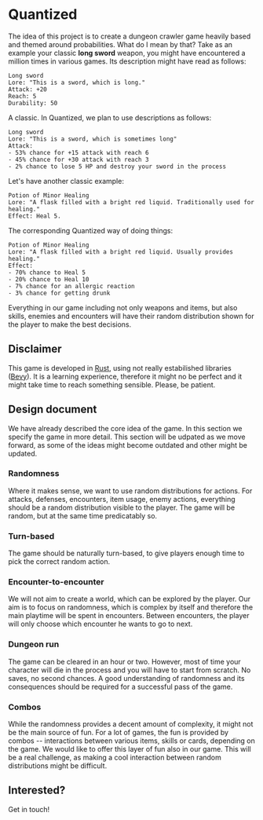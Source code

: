 # Quantized

The idea of this project is to create a dungeon crawler game heavily based and themed around probabilities. What do I mean by that? Take as an example your classic **long sword** weapon, you might have encountered a million times in various games. Its description might have read as follows:

```
Long sword
Lore: "This is a sword, which is long."
Attack: +20
Reach: 5
Durability: 50
```

A classic. In Quantized, we plan to use descriptions as follows:

```
Long sword
Lore: "This is a sword, which is sometimes long"
Attack:
- 53% chance for +15 attack with reach 6
- 45% chance for +30 attack with reach 3
- 2% chance to lose 5 HP and destroy your sword in the process
```

Let's have another classic example:

```
Potion of Minor Healing
Lore: "A flask filled with a bright red liquid. Traditionally used for healing."
Effect: Heal 5.
```

The corresponding Quantized way of doing things:

```
Potion of Minor Healing
Lore: "A flask filled with a bright red liquid. Usually provides healing."
Effect:
- 70% chance to Heal 5
- 20% chance to Heal 10
- 7% chance for an allergic reaction
- 3% chance for getting drunk

```

Everything in our game including not only weapons and items, but also skills, enemies and encounters will have their random distribution shown for the player to make the best decisions.

## Disclaimer

This game is developed in [Rust](https://doc.rust-lang.org/book/), using not really estabilished libraries ([Bevy](https://bevyengine.org/news/introducing-bevy/)). It is a learning experience, therefore it might no be perfect and it might take time to reach something sensible. Please, be patient.

## Design document

We have already described the core idea of the game. In this section we specify the game in more detail. This section will be udpated as we move forward, as some of the ideas might become outdated and other might be updated.

### Randomness

Where it makes sense, we want to use random distributions for actions. For attacks, defenses, encounters, item usage, enemy actions, everything should be a random distribution visible to the player. The game will be random, but at the same time predicatably so.

### Turn-based

The game should be naturally turn-based, to give players enough time to pick the correct random action.

### Encounter-to-encounter

We will not aim to create a world, which can be explored by the player. Our aim is to focus on randomness, which is complex by itself and therefore the main playtime will be spent in encounters. Between encounters, the player will only choose which encounter he wants to go to next.

### Dungeon run

The game can be cleared in an hour or two. However, most of time your character will die in the process and you will have to start from scratch. No saves, no second chances. A good understanding of randomness and its consequences should be required for a successful pass of the game.

### Combos

While the randomness provides a decent amount of complexity, it might not be the main source of fun. For a lot of games, the fun is provided by combos -- interactions between various items, skills or cards, depending on the game. We would like to offer this layer of fun also in our game. This will be a real challenge, as making a cool interaction between random distributions might be difficult.

## Interested?

Get in touch!

